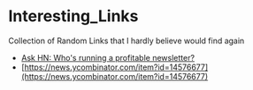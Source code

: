 # Interesting_Links
Collection of Random Links that I hardly believe would find again

* [Ask HN: Who's running a profitable newsletter?](https://news.ycombinator.com/item?id=14616440)
* [https://news.ycombinator.com/item?id=14576677](https://news.ycombinator.com/item?id=14576677)
